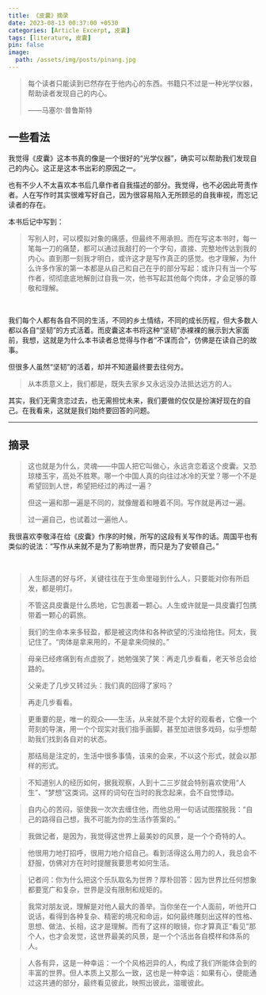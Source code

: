 ```yaml
---
title: 《皮囊》摘录
date: 2023-08-13 00:37:00 +0530
categories: [Article Excerpt, 皮囊]
tags: [literature, 皮囊]
pin: false
image:
  path: /assets/img/posts/pinang.jpg
---
```


>每个读者只能读到已然存在于他内心的东西。书籍只不过是一种光学仪器，帮助读者发现自己的内心。
> 
> ——马塞尔·普鲁斯特

## 一些看法

我觉得《皮囊》这本书真的像是一个很好的“光学仪器”，确实可以帮助我们发现自己的内心。这正是这本书出彩的原因之一。

也有不少人不太喜欢本书后几章作者自我描述的部分。我觉得，也不必因此苛责作者。人在写作时其实很难写好自己，因为很容易陷入无所顾忌的自我审视，而忘记读者的存在。

本书后记中写到：

>写别人时，可以模拟对象的痛感，但最终不用承担。而在写这本书时，每一笔每一刀的痛楚，都可以通过我敲打的一个字句，直接、完整地传达到我的内心。直到那一刻我才明白，或许这才是写作真正的感觉。也才理解，为什么许多作家的第一本都是从自己和自己在乎的部分写起：或许只有当一个写作者，彻彻底底地解剖过自我一次，他书写起其他每个肉体，才会足够的尊敬和理解。

<br>

我们每个人都有各自不同的生活，不同的乡土情结，不同的成长历程，但大多数人都以各自“坚韧”的方式活着。而皮囊这本书将这种“坚韧”赤裸裸的展示到大家面前，我想，这就是为什么本书读者总觉得与作者“不谋而合”，仿佛是在读自己的故事。

但很多人虽然“坚韧”的活着，却并不知道最终要去往何方。

>从本质意义上，我们都是，既失去家乡又永远没办法抵达远方的人。

其实，我们无需贪恋过去，也无需担忧未来，我们要做的仅仅是扮演好现在的自己。在我看来，这就是我们始终要回答的问题。

---

## 摘录
>这也就是为什么，灵魂——中国人把它叫做心，永远贪恋着这个皮囊。又恐琼楼玉宇，高处不胜寒。哪一个中国人真的向往过冰冷的天堂？哪一个不是希望回到人世，希望把经过的再过一遍？
>
>但这一遍和那一遍是不同的，就像醒着和睡着不同。写作就是再过一遍。
>
>过一遍自己，也试着过一遍他人。

我很喜欢李敬泽在给《皮囊》作序的时候，所写的这段有关写作的话。周国平也有类似的说法：“写作从来就不是为了影响世界，而只是为了安顿自己。”

<br>

>人生际遇的好与坏，关键往往在于生命里碰到什么人，只要能对你有所启发，都是明灯。

>不管这具皮囊是什么质地，它包裹着一颗心。人生或许就是一具皮囊打包携带着一颗心的羁旅。

>我们的生命本来多轻盈，都是被这肉体和各种欲望的污浊给拖住。阿太，我记住了。“肉体是拿来用的，不是拿来伺候的。”

>母亲已经疼痛到有点虚脱了，她勉强笑了笑：再走几步看看，老天爷总会给路的。
> 
> 父亲走了几步又转过头：我们真的回得了家吗？
>
> 再走几步看看。


>更重要的是，唯一的观众——生活，从来就不是个太好的观看者，它像一个苛刻的导演，用一个个现实对我们指手画脚，甚至加进很多戏码，似乎想帮助我们找到各自对的状态。

>那结局是注定的，生活中很多事情，该来的会来，不以这个形式，就会以那样的形式。

>不知道别人的经历如何，据我观察，人到十二三岁就会特别喜欢使用“人生”、“梦想”这类词。这样的词句在当时的我念起来，会不自觉悸动。

>自内心的苦闷，驱使我一次次去缠住他，而他总用一句话试图摆脱我：“自己的路得自己想，我不可能为你的生活作答案的。”


>我做记者，是因为，我觉得这世界上最美妙的风景，是一个个奇特的人。

>他很用力地打招呼，很用力地介绍自己。看到活得这么用力的人，我总会不舒服，仿佛对方在时时提醒我要思考如何生活。

>记者问：你为什么把这个乐队取名为世界？厚朴回答：因为世界比任何想象都要宽广和复杂，世界是没有限制和规矩的。

>我常对朋友说，理解是对他人最大的善举。当你坐在一个人面前，听他开口说话，看得到各种复杂、精密的境况和命运，如何最终雕刻出这样的性格、思想、做法、长相，这才是理解。而有了这样的眼镜，你才算真正“看见”那个人，也才会发觉，这世界最美的风景，是一个个活出各自模样和体系的人。

>人各有异，这是一种幸运：一个个风格迥异的人，构成了我们所能体会到的丰富的世界。但人本质上又那么一致，这也是一种幸运：如果有心，便能通过这共通的部分，最终看见彼此，映照出彼此，温暖彼此。
